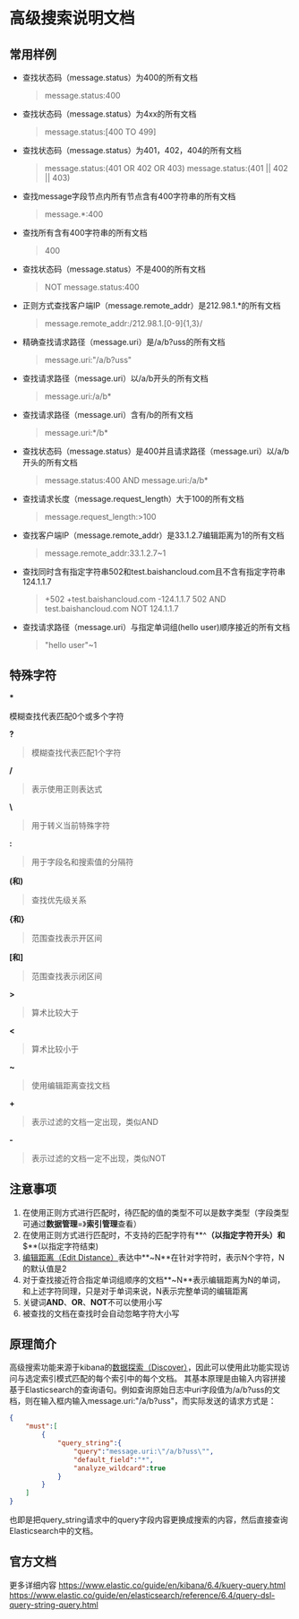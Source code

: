# 高级搜索说明文档
## 常用样例
* 查找状态码（message.status）为400的所有文档 

    > message.status:400
* 查找状态码（message.status）为4xx的所有文档
    > message.status:[400 TO 499]
* 查找状态码（message.status）为401，402，404的所有文档
    > message.status:(401 OR 402 OR 403)
    > message.status:(401 || 402 || 403)
* 查找message字段节点内所有节点含有400字符串的所有文档
    > message.\*:400
* 查找所有含有400字符串的所有文档
    > 400
* 查找状态码（message.status）不是400的所有文档
    > NOT message.status:400
* 正则方式查找客户端IP（message.remote_addr）是212.98.1.*的所有文档
    > message.remote_addr:/212\.98\.1\.[0-9]{1,3}/
* 精确查找请求路径（message.uri）是/a/b?uss的所有文档
    > message.uri:"/a/b?uss"
* 查找请求路径（message.uri）以/a/b开头的所有文档
    > message.uri:\/a\/b*
* 查找请求路径（message.uri）含有/b的所有文档
    > message.uri:\*\/b\*
* 查找状态码（message.status）是400并且请求路径（message.uri）以/a/b开头的所有文档
    > message.status:400 AND message.uri:\/a\/b*
* 查找请求长度（message.request_length）大于100的所有文档
    > message.request_length:>100
* 查找客户端IP（message.remote_addr）是33.1.2.7编辑距离为1的所有文档
    > message.remote_addr:33.1.2.7~1
* 查找同时含有指定字符串502和test.baishancloud.com且不含有指定字符串124.1.1.7
    > +502 +test.baishancloud.com -124.1.1.7
    > 502 AND test.baishancloud.com NOT 124.1.1.7
* 查找请求路径（message.uri）与指定单词组(hello user)顺序接近的所有文档
    > "hello user"~1
    
## 特殊字符
**\***

模糊查找代表匹配0个或多个字符

**?**
>模糊查找代表匹配1个字符

**/**

>表示使用正则表达式

**\\**

>用于转义当前特殊字符

**:**

>用于字段名和搜索值的分隔符

**(**和**)**

>查找优先级关系

**{**和**}**

>范围查找表示开区间

**[**和**]**

>范围查找表示闭区间

**>**

>算术比较大于

**<**

>算术比较小于

**~**

>使用编辑距离查找文档

**+**

>表示过滤的文档一定出现，类似AND

**-**

>表示过滤的文档一定不出现，类似NOT

## 注意事项
1. 在使用正则方式进行匹配时，待匹配的值的类型不可以是数字类型（字段类型可通过**数据管理**=》**索引管理**查看）
2. 在使用正则方式进行匹配时，不支持的匹配字符有**^**（以指定字符开头）和**$**(以指定字符结束)
3. [编辑距离（Edit Distance）](https://baike.baidu.com/item/%E7%BC%96%E8%BE%91%E8%B7%9D%E7%A6%BB/8010193)表达中**~N**在针对字符时，表示N个字符，N的默认值是2
4. 对于查找接近符合指定单词组顺序的文档**~N**表示编辑距离为N的单词，和上述字符同理，只是对于单词来说，N表示完整单词的编辑距离
5. 关键词**AND**、**OR**、**NOT**不可以使用小写
6. 被查找的文档在查找时会自动忽略字符大小写

## 原理简介
高级搜索功能来源于kibana的[数据探索（Discover）](https://www.elastic.co/guide/cn/kibana/current/discover.html#discover)，因此可以使用此功能实现访问与选定索引模式匹配的每个索引中的每个文档。
其基本原理是由输入内容拼接基于Elasticsearch的查询语句。例如查询原始日志中uri字段值为/a/b?uss的文档，则在输入框内输入message.uri:"/a/b?uss"，而实际发送的请求方式是：

```json
{
    "must":[
        {
            "query_string":{
                "query":"message.uri:\"/a/b?uss\"",
                "default_field":"*",
                "analyze_wildcard":true
            }
        }
    ]
}
```
也即是把query_string请求中的query字段内容更换成搜索的内容，然后直接查询Elasticsearch中的文档。

## 官方文档
更多详细内容
https://www.elastic.co/guide/en/kibana/6.4/kuery-query.html
https://www.elastic.co/guide/en/elasticsearch/reference/6.4/query-dsl-query-string-query.html


